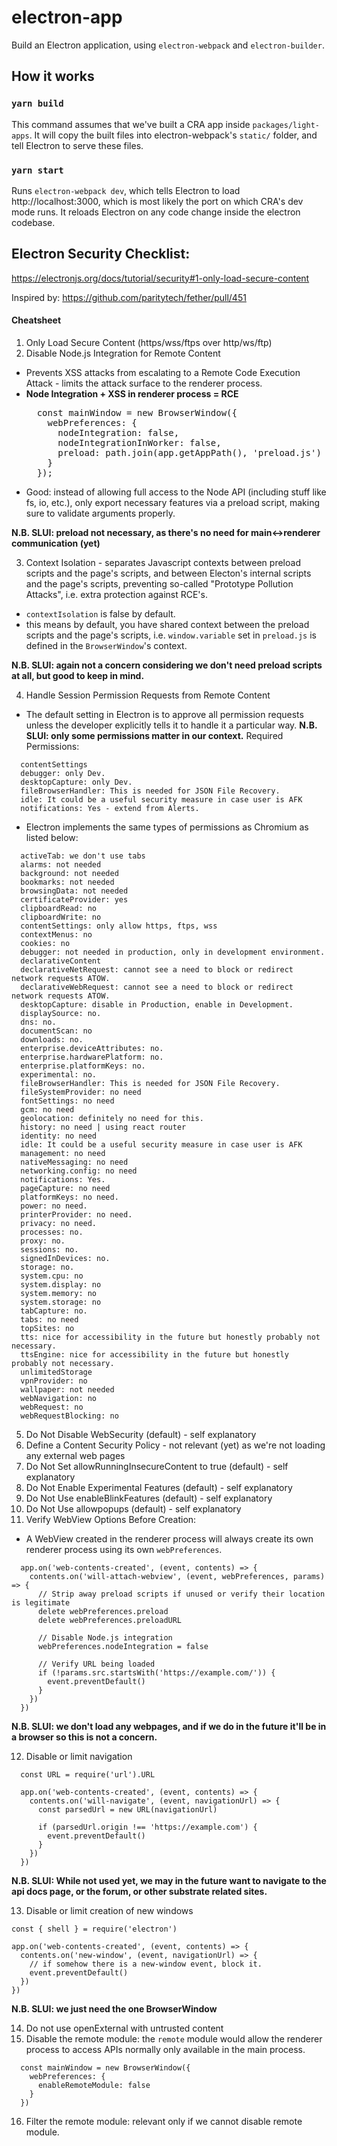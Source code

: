 # electron-app

Build an Electron application, using `electron-webpack` and `electron-builder`.

## How it works

### `yarn build`

This command assumes that we've built a CRA app inside `packages/light-apps`. It will copy the built files into electron-webpack's `static/` folder, and tell Electron to serve these files.

### `yarn start`

Runs `electron-webpack dev`, which tells Electron to load http://localhost:3000, which is most likely the port on which CRA's dev mode runs. It reloads Electron on any code change inside the electron codebase.

## Electron Security Checklist:

https://electronjs.org/docs/tutorial/security#1-only-load-secure-content

Inspired by: https://github.com/paritytech/fether/pull/451

#### Cheatsheet

1. Only Load Secure Content (https/wss/ftps over http/ws/ftp)
2. Disable Node.js Integration for Remote Content

- Prevents XSS attacks from escalating to a Remote Code Execution Attack - limits the attack surface to the renderer process.
- **Node Integration + XSS in renderer process = RCE**
  <pre>
    const mainWindow = new BrowserWindow({
      webPreferences: {
        nodeIntegration: false,
        nodeIntegrationInWorker: false,
        preload: path.join(app.getAppPath(), 'preload.js')
      }
    });
  </pre>
- Good: instead of allowing full access to the Node API (including stuff like fs, io, etc.), only export necessary features via a preload script, making sure to validate arguments properly.

**N.B. SLUI: preload not necessary, as there's no need for main<->renderer communication (yet)**

3. Context Isolation - separates Javascript contexts between preload scripts and the page's scripts, and between Electon's internal scripts and the page's scripts, preventing so-called "Prototype Pollution Attacks", i.e. extra protection against RCE's.

- `contextIsolation` is false by default.
- this means by default, you have shared context between the preload scripts and the page's scripts, i.e. `window.variable` set in `preload.js` is defined in the `BrowserWindow`'s context.

**N.B. SLUI: again not a concern considering we don't need preload scripts at all, but good to keep in mind.**

4. Handle Session Permission Requests from Remote Content

- The default setting in Electron is to approve all permission requests unless the developer explicitly tells it to handle it a particular way.
  **N.B. SLUI: only some permissions matter in our context.**
  Required Permissions:

```
  contentSettings
  debugger: only Dev.
  desktopCapture: only Dev.
  fileBrowserHandler: This is needed for JSON File Recovery.
  idle: It could be a useful security measure in case user is AFK
  notifications: Yes - extend from Alerts.
```

- Electron implements the same types of permissions as Chromium as listed below:

```
  activeTab: we don't use tabs
  alarms: not needed
  background: not needed
  bookmarks: not needed
  browsingData: not needed
  certificateProvider: yes
  clipboardRead: no
  clipboardWrite: no
  contentSettings: only allow https, ftps, wss
  contextMenus: no
  cookies: no
  debugger: not needed in production, only in development environment.
  declarativeContent
  declarativeNetRequest: cannot see a need to block or redirect network requests ATOW.
  declarativeWebRequest: cannot see a need to block or redirect network requests ATOW.
  desktopCapture: disable in Production, enable in Development.
  displaySource: no.
  dns: no.
  documentScan: no
  downloads: no.
  enterprise.deviceAttributes: no.
  enterprise.hardwarePlatform: no.
  enterprise.platformKeys: no.
  experimental: no.
  fileBrowserHandler: This is needed for JSON File Recovery.
  fileSystemProvider: no need
  fontSettings: no need
  gcm: no need
  geolocation: definitely no need for this.
  history: no need | using react router
  identity: no need
  idle: It could be a useful security measure in case user is AFK
  management: no need
  nativeMessaging: no need
  networking.config: no need
  notifications: Yes.
  pageCapture: no need
  platformKeys: no need.
  power: no need.
  printerProvider: no need.
  privacy: no need.
  processes: no.
  proxy: no.
  sessions: no.
  signedInDevices: no.
  storage: no.
  system.cpu: no
  system.display: no
  system.memory: no
  system.storage: no
  tabCapture: no.
  tabs: no need
  topSites: no
  tts: nice for accessibility in the future but honestly probably not necessary.
  ttsEngine: nice for accessibility in the future but honestly probably not necessary.
  unlimitedStorage
  vpnProvider: no
  wallpaper: not needed
  webNavigation: no
  webRequest: no
  webRequestBlocking: no
```

5. Do Not Disable WebSecurity (default) - self explanatory
6. Define a Content Security Policy - not relevant (yet) as we're not loading any external web pages
7. Do Not Set allowRunningInsecureContent to true (default) - self explanatory
8. Do Not Enable Experimental Features (default) - self explanatory
9. Do Not Use enableBlinkFeatures (default) - self explanatory
10. Do Not Use allowpopups (default) - self explanatory
11. Verify WebView Options Before Creation:

- A WebView created in the renderer process will always create its own renderer process using its own `webPreferences`.

```
  app.on('web-contents-created', (event, contents) => {
    contents.on('will-attach-webview', (event, webPreferences, params) => {
      // Strip away preload scripts if unused or verify their location is legitimate
      delete webPreferences.preload
      delete webPreferences.preloadURL

      // Disable Node.js integration
      webPreferences.nodeIntegration = false

      // Verify URL being loaded
      if (!params.src.startsWith('https://example.com/')) {
        event.preventDefault()
      }
    })
  })
```

**N.B. SLUI: we don't load any webpages, and if we do in the future it'll be in a browser so this is not a concern.**

12. Disable or limit navigation

```
  const URL = require('url').URL

  app.on('web-contents-created', (event, contents) => {
    contents.on('will-navigate', (event, navigationUrl) => {
      const parsedUrl = new URL(navigationUrl)

      if (parsedUrl.origin !== 'https://example.com') {
        event.preventDefault()
      }
    })
  })
```

**N.B. SLUI: While not used yet, we may in the future want to navigate to the api docs page, or the forum, or other substrate related sites.**

13. Disable or limit creation of new windows

```
const { shell } = require('electron')

app.on('web-contents-created', (event, contents) => {
  contents.on('new-window', (event, navigationUrl) => {
    // if somehow there is a new-window event, block it.
    event.preventDefault()
  })
})
```

**N.B. SLUI: we just need the one BrowserWindow**

14. Do not use openExternal with untrusted content
15. Disable the remote module: the `remote` module would allow the renderer process to access APIs normally only available in the main process.

```
  const mainWindow = new BrowserWindow({
    webPreferences: {
      enableRemoteModule: false
    }
  })
```

16. Filter the remote module: relevant only if we cannot disable remote module.
